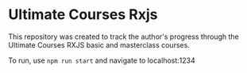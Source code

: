 # Ultimate Courses Rxjs

This repository was created to track the author's progress through the Ultimate Courses RXJS basic and masterclass courses.

To run, use `npm run start` and navigate to localhost:1234
